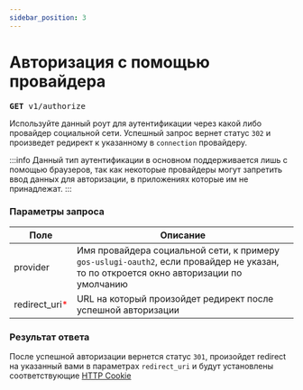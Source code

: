```yaml
---
sidebar_position: 3
---
```

# Авторизация с помощью провайдера

<pre>
<b>GET</b> v1/authorize
</pre>

Используйте данный роут для аутентификации через какой либо провайдер социальной сети. Успешный запрос вернет статус `302` и произведет редирект к указанному в `connection` провайдеру.

:::info
Данный тип аутентификации в основном поддерживается лишь с помощью браузеров, так как некоторые провайдеры могут запретить ввод данных для авторизации, в приложениях которые им не принадлежат.
:::

### Параметры запроса
<table>
  <thead>
    <th>Поле</th>
    <th>Описание</th>
  </thead>

  <tbody>
    <tr>
      <td>provider</td>
      <td>Имя провайдера социальной сети, к примеру <code>gos-uslugi-oauth2</code>, если провайдер не указан, то по откроется окно авторизации по умолчанию</td>
    </tr>
   <tr>
      <td>redirect_uri<font color="red">*</font></td>
      <td>URL на который произойдет редирект после успешной авторизации</td>
    </tr>
  </tbody>
</table>

### Результат ответа
После успешной авторизации вернется статус `301`, произойдет redirect на указанный вами в параметрах `redirect_uri` и будут установлены соответствующие <a href="https://en.wikipedia.org/wiki/HTTP_cookie" rel="noreferrer" target="_blank">HTTP Cookie</a>
